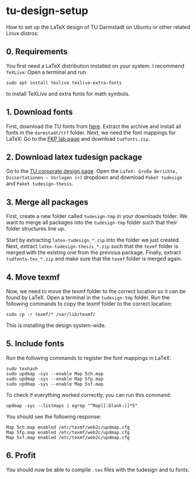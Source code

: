 # tu-design-setup
How to set up the LaTeX design of TU Darmstadt on Ubuntu or other related Linux distros:

## 0. Requirements
You first need a LaTeX distribution installed on your system. I recommend `TeXLive`: 
Open a terminal and run 
```
sudo apt install texlive texlive-extra-fonts
``` 
to install TeXLive and extra fonts for math symbols.

## 1. Download fonts
First, download the TU fonts from [here](https://www.intern.tu-darmstadt.de/arbeitsmittel/dokumente_formulare/details_5_106048.de.jsp). Extract the archive and install all fonts in the `darmstadt/ttf` folder.
Next, we need the font mappings for LaTeX: Go to the [FKP lab page](http://exp1.fkp.physik.tu-darmstadt.de/tuddesign/) and download `tudfonts.zip`. 

## 2. Download latex tudesign package
Go to the [TU corporate design page](https://www.intern.tu-darmstadt.de/arbeitsmittel/corporate_design_vorlagen/index.de.jsp). Open the `LaTeX: Große Berichte, Dissertationen – Vorlagen (+)` dropdown and download `Paket tudesign` and `Paket tudesign-thesis`.

## 3. Merge all packages
First, create a new folder called `tudesign-tmp` in your downloads folder. We want to merge all packages into the `tudesign-tmp` folder such that their folder structures line up. 

Start by extracting `latex-tudesign_*.zip` into the folder we just created. Next, extract `latex-tudesign-thesis_*.zip` such that the `texmf` folder is merged with the existing one from the previous package.
Finally, extract `tudfonts-tex_*.zip` and make sure that the `texmf` folder is merged again.

## 4. Move texmf
Now, we need to move the texmf folder to the correct location so it can be found by LaTeX.
Open a terminal in the `tudesign-tmp` folder. 
Run the following commands to copy the texmf folder to the correct location:
```
sudo cp -r texmf/* /var/lib/texmf/
```
This is installing the design system-wide.

## 5. Include fonts
Run the following commands to register the font mappings in LaTeX:
```
sudo texhash
sudo updmap -sys --enable Map 5ch.map
sudo updmap -sys --enable Map 5fp.map
sudo updmap -sys --enable Map 5sf.map
```
To check if everything worked correctly, you can run this command:
```
updmap -sys --listmaps | egrep "^Map[[:blank:]]*5"
```
You should see the following response:
```
Map	5ch.map	enabled	/etc/texmf/web2c/updmap.cfg
Map	5fp.map	enabled	/etc/texmf/web2c/updmap.cfg
Map	5sf.map	enabled	/etc/texmf/web2c/updmap.cfg
```

## 6. Profit
You should now be able to compile `.tex` files with the tudesign and tu fonts.
